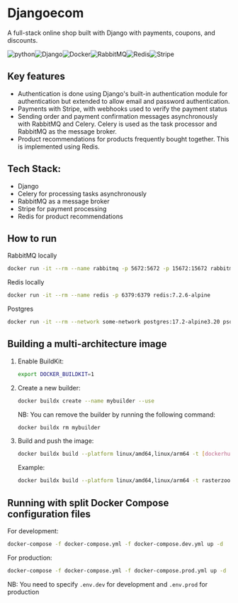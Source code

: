 # Djangoecom

A full-stack online shop built with Django with payments, coupons, and discounts.

![python](https://img.shields.io/badge/Python-FFD43B?style=for-the-badge&logo=python&logoColor=blue)![Django](https://img.shields.io/badge/Django-092E20?style=for-the-badge&logo=django&logoColor=green)![Docker](https://img.shields.io/badge/Docker-2CA5E0?style=for-the-badge&logo=docker&logoColor=white)![RabbitMQ](https://img.shields.io/badge/rabbitmq-%23FF6600.svg?&style=for-the-badge&logo=rabbitmq&logoColor=white)![Redis](https://img.shields.io/badge/redis-%23DD0031.svg?&style=for-the-badge&logo=redis&logoColor=white)![Stripe](https://img.shields.io/badge/Stripe-626CD9?style=for-the-badge&logo=Stripe&logoColor=white)

## Key features
- Authentication is done using Django's built-in authentication module for authentication but extended to allow email and password authentication.
- Payments with Stripe, with webhooks used to verify the payment status
- Sending order and payment confirmation messages asynchronously with RabbitMQ and Celery. Celery is used as the task processor and RabbitMQ as the message broker.
- Product recommendations for products frequently bought together. This is implemented using Redis.

## Tech Stack:
- Django
- Celery for processing tasks asynchronously
- RabbitMQ as a message broker
- Stripe for payment processing
- Redis for product recommendations

## How to run
RabbitMQ locally
```bash
docker run -it --rm --name rabbitmq -p 5672:5672 -p 15672:15672 rabbitmq:4.0.3-management-alpine
```
Redis locally
```bash
docker run -it --rm --name redis -p 6379:6379 redis:7.2.6-alpine
```

Postgres
```bash
docker run -it --rm --network some-network postgres:17.2-alpine3.20 psql -h some-postgres -U postgres
```

## Building a multi-architecture image
1. Enable BuildKit:
   ```bash
   export DOCKER_BUILDKIT=1
   ```
2. Create a new builder:
   ```bash
   docker buildx create --name mybuilder --use
   ```
   NB: You can remove the builder by running the following command:
   ```bash
   docker buildx rm mybuilder
   ```
3. Build and push the image:
   ```bash
   docker buildx build --platform linux/amd64,linux/arm64 -t [dockerhubusername]/[dockerhubimagename]:[tag] --push .
   ```
   Example:
   ```bash
   docker buildx build --platform linux/amd64,linux/arm64 -t rasterzoo/ecom:v0.0.3 --push .
   ```

## Running with split Docker Compose configuration files
For development:
```bash
docker-compose -f docker-compose.yml -f docker-compose.dev.yml up -d
```
For production:
```bash
docker-compose -f docker-compose.yml -f docker-compose.prod.yml up -d
```
NB: You need to specify `.env.dev` for development and `.env.prod` for production